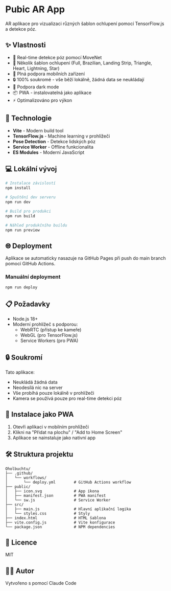# Pubic AR App

AR aplikace pro vizualizaci různých šablon ochlupení pomocí TensorFlow.js a detekce póz.

## ✨ Vlastnosti

- 🎯 Real-time detekce póz pomocí MoveNet
- 🎨 Několik šablon ochlupení (Full, Brazilian, Landing Strip, Triangle, Heart, Lightning, Star)
- 📱 Plná podpora mobilních zařízení
- 🔒 100% soukromé - vše běží lokálně, žádná data se neukládají
- 🌙 Podpora dark mode
- 📦 PWA - instalovatelná jako aplikace
- ⚡ Optimalizováno pro výkon

## 🚀 Technologie

- **Vite** - Modern build tool
- **TensorFlow.js** - Machine learning v prohlížeči
- **Pose Detection** - Detekce lidských póz
- **Service Worker** - Offline funkcionalita
- **ES Modules** - Moderní JavaScript

## 💻 Lokální vývoj

```bash
# Instalace závislostí
npm install

# Spuštění dev serveru
npm run dev

# Build pro produkci
npm run build

# Náhled produkčního buildu
npm run preview
```

## 🌐 Deployment

Aplikace se automaticky nasazuje na GitHub Pages při push do main branch pomocí GitHub Actions.

### Manuální deployment

```bash
npm run deploy
```

## 📋 Požadavky

- Node.js 18+
- Moderní prohlížeč s podporou:
  - WebRTC (přístup ke kameře)
  - WebGL (pro TensorFlow.js)
  - Service Workers (pro PWA)

## 🔒 Soukromí

Tato aplikace:
- Neukládá žádná data
- Neodesílá nic na server
- Vše probíhá pouze lokálně v prohlížeči
- Kamera se používá pouze pro real-time detekci póz

## 📱 Instalace jako PWA

1. Otevři aplikaci v mobilním prohlížeči
2. Klikni na "Přidat na plochu" / "Add to Home Screen"
3. Aplikace se nainstaluje jako nativní app

## 🛠️ Struktura projektu

```
Oholbuchtu/
├── .github/
│   └── workflows/
│       └── deploy.yml        # GitHub Actions workflow
├── public/
│   ├── icon.svg              # App ikona
│   ├── manifest.json         # PWA manifest
│   └── sw.js                 # Service Worker
├── src/
│   ├── main.js               # Hlavní aplikační logika
│   └── styles.css            # Styly
├── index.html                # HTML šablona
├── vite.config.js            # Vite konfigurace
└── package.json              # NPM dependencies
```

## 📝 Licence

MIT

## 👨‍💻 Autor

Vytvořeno s pomocí Claude Code
